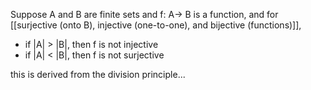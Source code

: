 Suppose A and B are finite sets and f: A-> B is a function, and for [[surjective (onto B),  injective (one-to-one), and bijective (functions)]],
- if |A| > |B|, then f is not injective
- if |A| < |B|, then f is not surjective

this is derived from the division principle...
